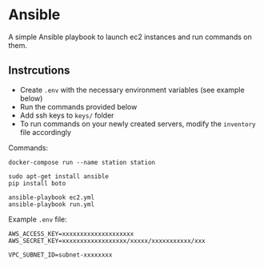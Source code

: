 # Ansible
A simple Ansible playbook to launch ec2 instances and run commands on them.

## Instrcutions
  - Create `.env` with the necessary environment variables (see example below)
  - Run the commands provided below
  - Add ssh keys to `keys/` folder
  - To run commands on your newly created servers, modify the `inventory` file accordingly

Commands:
```
docker-compose run --name station station

sudo apt-get install ansible
pip install boto

ansible-playbook ec2.yml
ansible-playbook run.yml
```

Example `.env` file:
```
AWS_ACCESS_KEY=xxxxxxxxxxxxxxxxxxxx
AWS_SECRET_KEY=xxxxxxxxxxxxxxxxxx/xxxxx/xxxxxxxxxxx/xxx

VPC_SUBNET_ID=subnet-xxxxxxxx
```
